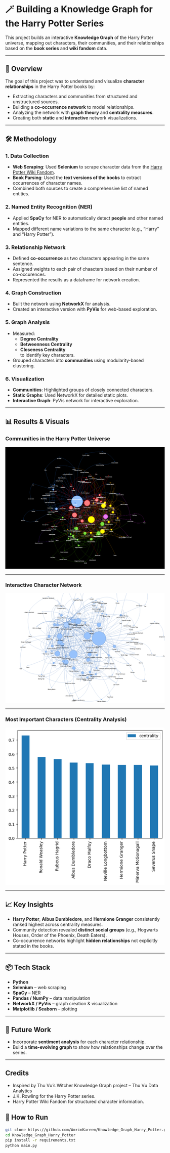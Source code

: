 # 🪄 Building a Knowledge Graph for the Harry Potter Series

This project builds an interactive **Knowledge Graph** of the Harry Potter universe, mapping out characters, their communities, and their relationships based on the **book series** and **wiki fandom** data.

---

## 📌 Overview

The goal of this project was to understand and visualize **character relationships** in the Harry Potter books by:
- Extracting characters and communities from structured and unstructured sources.
- Building a **co-occurrence network** to model relationships.
- Analyzing the network with **graph theory** and **centrality measures**.
- Creating both **static** and **interactive** network visualizations.

---

## 🛠️ Methodology

### 1. **Data Collection**
- **Web Scraping**: Used **Selenium** to scrape character data from the [Harry Potter Wiki Fandom](https://harrypotter.fandom.com/).
- **Book Parsing**: Used the **text versions of the books** to extract occurrences of character names.
- Combined both sources to create a comprehensive list of named entities.

### 2. **Named Entity Recognition (NER)**
- Applied **SpaCy** for NER to automatically detect **people** and other named entities.
- Mapped different name variations to the same character (e.g., “Harry” and “Harry Potter”).

### 3. **Relationship Network**
- Defined **co-occurrence** as two characters appearing in the same sentence.
- Assigned weights to each pair of chaacters based on their number of co-occurences.
- Represented the results as a dataframe for network creation.

### 4. **Graph Construction**
- Built the network using **NetworkX** for analysis.
- Created an interactive version with **PyVis** for web-based exploration.

### 5. **Graph Analysis**
- Measured:
  - **Degree Centrality**
  - **Betweenness Centrality**
  - **Closeness Centrality**  
  to identify key characters.
- Grouped characters into **communities** using modularity-based clustering.

### 6. **Visualization**
- **Communities**: Highlighted groups of closely connected characters.
- **Static Graphs**: Used NetworkX for detailed static plots.
- **Interactive Graph**: PyVis network for interactive exploration.

---

## 📊 Results & Visuals

### Communities in the Harry Potter Universe
![Communities](https://github.com/AmrinKareem/Knowledge_Graph_Harry_Potter/blob/main/community.png)

---

### Interactive Character Network
![Characters](https://github.com/AmrinKareem/Knowledge_Graph_Harry_Potter/blob/main/pyvis.png)

---

### Most Important Characters (Centrality Analysis)
![Important Characters](https://github.com/AmrinKareem/Knowledge_Graph_Harry_Potter/blob/main/output.png)

---

## 📈 Key Insights
- **Harry Potter**, **Albus Dumbledore**, and **Hermione Granger** consistently ranked highest across centrality measures.
- Community detection revealed **distinct social groups** (e.g., Hogwarts Houses, Order of the Phoenix, Death Eaters).
- Co-occurrence networks highlight **hidden relationships** not explicitly stated in the books.

---

## 📦 Tech Stack
- **Python**
- **Selenium** – web scraping
- **SpaCy** – NER
- **Pandas / NumPy** – data manipulation
- **NetworkX / PyVis** – graph creation & visualization
- **Matplotlib / Seaborn** – plotting

---

## 🚀 Future Work
- Incorporate **sentiment analysis** for each character relationship.
- Build a **time-evolving graph** to show how relationships change over the series.

---

## Credits
 - Inspired by Thu Vu’s Witcher Knowledge Graph project – Thu Vu Data Analytics
 - J.K. Rowling for the Harry Potter series.
 - Harry Potter Wiki Fandom for structured character information.

## 📜 How to Run
```bash
git clone https://github.com/AmrinKareem/Knowledge_Graph_Harry_Potter.git
cd Knowledge_Graph_Harry_Potter
pip install -r requirements.txt
python main.py

